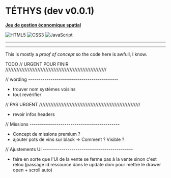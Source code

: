# TÉTHYS (dev v0.0.1)

**[Jeu de gestion économique spatial](https://laz-r.github.io/XXXXXXXXXX/)**

![HTML5](https://img.shields.io/badge/html5-%23E34F26.svg?style=for-the-badge&logo=html5&logoColor=white)
![CSS3](https://img.shields.io/badge/css3-%231572B6.svg?style=for-the-badge&logo=css3&logoColor=white)
![JavaScript](https://img.shields.io/badge/javascript-%23323330.svg?style=for-the-badge&logo=javascript&logoColor=%23F7DF1E)  

---


---

This is mostly a *proof of concept* so the code here is awfull, I know.

TODO
// URGENT POUR FINIR ///////////////////////////////////////////////////////////////

// wording --------------------------------------------
- trouver nom systèmes voisins
- tout revérifier

// PAS URGENT ///////////////////////////////////////////////////////////////
- revoir infos headers

// Missions --------------------------------------------
- Concept de missions premium ?
- ajouter pots de vins sur black -> Comment ? Visible ?

// Ajustements UI --------------------------------------------
- faire en sorte que l'UI de la vente se ferme pas à la vente sinon c'est relou (passage id ressource dans le update dom pour mettre le drawer open + scroll auto)


